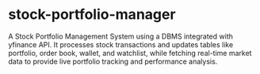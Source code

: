 # stock-portfolio-manager
A Stock Portfolio Management System using a DBMS integrated with yfinance API. It processes stock transactions and updates tables like portfolio, order book, wallet, and watchlist, while fetching real-time market data to provide live portfolio tracking and performance analysis.
